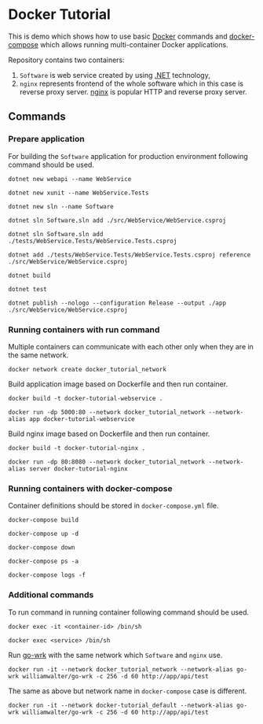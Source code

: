 # Docker Tutorial

This is demo which shows how to use basic [Docker](https://www.docker.com/) commands and [docker-compose](https://docs.docker.com/compose/) which allows running multi-container Docker applications.

Repository contains two containers:
1. `Software` is web service created by using [.NET](https://dotnet.microsoft.com/download) technology,
2. `nginx` represents frontend of the whole software which in this case is reverse proxy server. [nginx](https://nginx.org/en/) is popular HTTP and reverse proxy server.

## Commands

### Prepare application

For building the `Software` application for production environment following command should be used.

```
dotnet new webapi --name WebService
```

```
dotnet new xunit --name WebService.Tests
```

```
dotnet new sln --name Software
```

```
dotnet sln Software.sln add ./src/WebService/WebService.csproj
```

```
dotnet sln Software.sln add ./tests/WebService.Tests/WebService.Tests.csproj
```

```
dotnet add ./tests/WebService.Tests/WebService.Tests.csproj reference ./src/WebService/WebService.csproj
```

```
dotnet build
```

```
dotnet test
```

```
dotnet publish --nologo --configuration Release --output ./app ./src/WebService/WebService.csproj
```

### Running containers with run command

Multiple containers can communicate with each other only when they are in the same network.

```
docker network create docker_tutorial_network
```

Build application image based on Dockerfile and then run container.

```
docker build -t docker-tutorial-webservice .
```

```
docker run -dp 5000:80 --network docker_tutorial_network --network-alias app docker-tutorial-webservice
```

Build nginx image based on Dockerfile and then run container.

```
docker build -t docker-tutorial-nginx .
```

```
docker run -dp 80:8080 --network docker_tutorial_network --network-alias server docker-tutorial-nginx
```

### Running containers with docker-compose

Container definitions should be stored in `docker-compose.yml` file.

```
docker-compose build
```

```
docker-compose up -d
```

```
docker-compose down
```

```
docker-compose ps -a
```

```
docker-compose logs -f
```

### Additional commands

To run command in running container following command should be used.

```
docker exec -it <container-id> /bin/sh
```

```
docker exec <service> /bin/sh
```

Run [go-wrk](https://github.com/tsliwowicz/go-wrk) with the same network which `Software` and `nginx` use.

```
docker run -it --network docker_tutorial_network --network-alias go-wrk williamwalter/go-wrk -c 256 -d 60 http://app/api/test
```

The same as above but network name in `docker-compose` case is different.

```
docker run -it --network docker-tutorial_default --network-alias go-wrk williamwalter/go-wrk -c 256 -d 60 http://app/api/test
```
